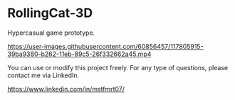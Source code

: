 # RollingCat-3D
Hypercasual game prototype.


https://user-images.githubusercontent.com/60856457/117805915-39ba9380-b262-11eb-89c5-26f332662a45.mp4


You can use or modify this project freely.
For any type of questions, please contact me via LinkedIn.

https://www.linkedin.com/in/mstfmrt07/
